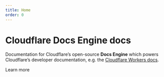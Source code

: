```yaml
---
title: Home
order: 0
---
```


# Cloudflare Docs Engine docs

Documentation for Cloudflare’s open-source **Docs Engine** which powers Cloudflare’s developer documentation, e.g. the [Cloudflare Workers docs](https://developers.cloudflare.com/workers/).

<Link to="/contributors-guide" class="Button Button-is-docs-primary">Learn more</Link>
